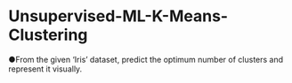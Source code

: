 # Unsupervised-ML-K-Means-Clustering

●From the given ‘Iris’ dataset, predict the optimum number of  clusters and represent it visually.

